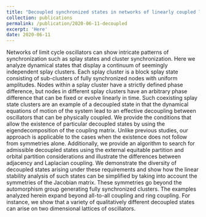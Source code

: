 ```yaml
---
title: "Decoupled synchronized states in networks of linearly coupled limit cycle oscillators"
collection: publications
permalink: /publication/2020-06-11-decoupled
excerpt: 'Here'
date: 2020-06-11
---
```



Networks of limit cycle oscillators can show intricate patterns of synchronization such as splay states and cluster synchronization. Here we analyze dynamical states that display a continuum of seemingly independent splay clusters. Each splay cluster is a block splay state consisting of sub-clusters of fully synchronized nodes with uniform amplitudes. Nodes within a splay cluster have a strictly defined phase difference, but nodes in different splay clusters have an arbitrary phase difference that can be fixed or evolve linearly in time. Such coexisting splay state clusters are an example of a decoupled state in that the dynamical equations of motion of the system lead to an effective decoupling between oscillators that can be physically coupled. We provide the conditions that allow the existence of particular decoupled states by using the eigendecomposition of the coupling matrix. Unlike previous studies, our approach is applicable to the cases when the existence does not follow from symmetries alone. Additionally, we provide an algorithm to search for admissible decoupled states using the external equitable partition and orbital partition considerations and illustrate the differences between adjacency and Laplacian coupling. We demonstrate the diversity of decoupled states arising under these requirements and show how the linear stability analysis of such states can be simplified by taking into account the symmetries of the Jacobian matrix. These symmetries go beyond the automorphism group generating fully synchronized clusters. The examples analyzed herein expand beyond all-to-all coupling and ring coupling. For instance, we show that a variety of qualitatively different decoupled states can arise on two dimensional lattices of oscillators.